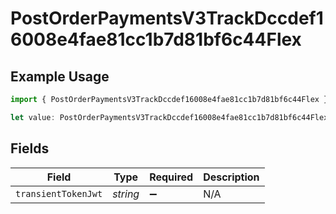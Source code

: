 # PostOrderPaymentsV3TrackDccdef16008e4fae81cc1b7d81bf6c44Flex

## Example Usage

```typescript
import { PostOrderPaymentsV3TrackDccdef16008e4fae81cc1b7d81bf6c44Flex } from "@dhaba/safepay-ts/models/operations";

let value: PostOrderPaymentsV3TrackDccdef16008e4fae81cc1b7d81bf6c44Flex = {};
```

## Fields

| Field               | Type                | Required            | Description         |
| ------------------- | ------------------- | ------------------- | ------------------- |
| `transientTokenJwt` | *string*            | :heavy_minus_sign:  | N/A                 |